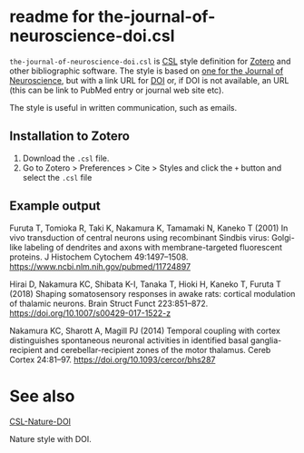 # readme for the-journal-of-neuroscience-doi.csl



`the-journal-of-neuroscience-doi.csl` is [CSL](https://en.wikipedia.org/wiki/Citation_Style_Language) style definition for [Zotero](https://www.zotero.org/) and other bibliographic software. The style is based on [one for the Journal of Neuroscience](http://www.zotero.org/styles/the-journal-of-neuroscience), but with a link URL for [DOI](https://en.wikipedia.org/wiki/Digital_object_identifier) or, if DOI is not available, an URL (this can be link to PubMed entry or journal web site etc).

The style is useful in written communication, such as emails.



## Installation to Zotero

1. Download the `.csl` file.
2. Go to Zotero > Preferences > Cite > Styles and click the `+` button and select the `.csl` file



## Example output

Furuta T, Tomioka R, Taki K, Nakamura K, Tamamaki N, Kaneko T (2001) In vivo transduction of central neurons using recombinant Sindbis virus: Golgi-like labeling of dendrites and axons with membrane-targeted fluorescent proteins. J Histochem Cytochem 49:1497–1508. https://www.ncbi.nlm.nih.gov/pubmed/11724897

Hirai D, Nakamura KC, Shibata K-I, Tanaka T, Hioki H, Kaneko T, Furuta T (2018) Shaping somatosensory responses in awake rats: cortical modulation of thalamic neurons. Brain Struct Funct 223:851–872. https://doi.org/10.1007/s00429-017-1522-z

Nakamura KC, Sharott A, Magill PJ (2014) Temporal coupling with cortex distinguishes spontaneous neuronal activities in identified basal ganglia-recipient and cerebellar-recipient zones of the motor thalamus. Cereb Cortex 24:81–97. https://doi.org/10.1093/cercor/bhs287


# See also

[CSL-Nature-DOI](https://github.com/kouichi-c-nakamura/CSL-Nature-DOI/)

Nature style with DOI.
